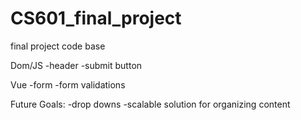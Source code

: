 # CS601_final_project
final project code base

Dom/JS
    -header
    -submit button

Vue
    -form
    -form validations

Future Goals:
    -drop downs
    -scalable solution for organizing content



